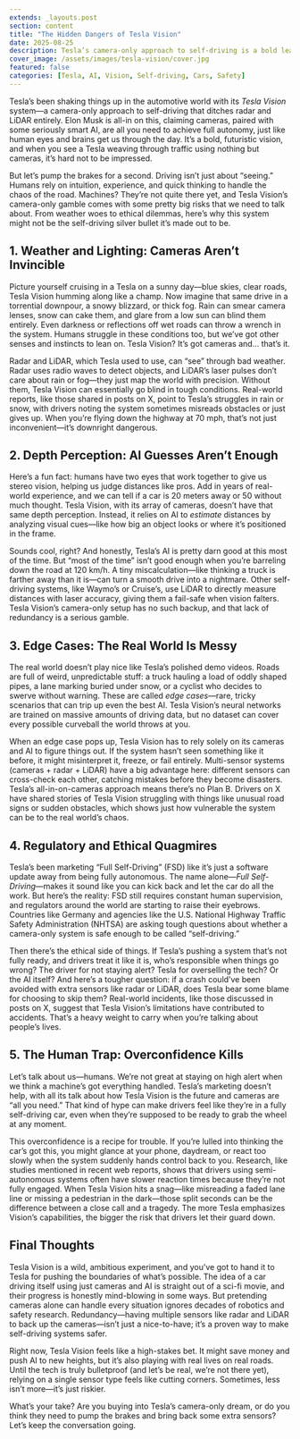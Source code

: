 ```yaml
---
extends: _layouts.post
section: content
title: "The Hidden Dangers of Tesla Vision"
date: 2025-08-25
description: Tesla’s camera-only approach to self-driving is a bold leap, but it comes with serious risks that can’t be ignored. Let’s dive into why Tesla Vision might not be the flawless solution it’s hyped up to be.
cover_image: /assets/images/tesla-vision/cover.jpg
featured: false
categories: [Tesla, AI, Vision, Self-driving, Cars, Safety]
---
```


Tesla’s been shaking things up in the automotive world with its *Tesla Vision* system—a camera-only approach to self-driving that ditches radar and LiDAR entirely. Elon Musk is all-in on this, claiming cameras, paired with some seriously smart AI, are all you need to achieve full autonomy, just like human eyes and brains get us through the day. It’s a bold, futuristic vision, and when you see a Tesla weaving through traffic using nothing but cameras, it’s hard not to be impressed.  

But let’s pump the brakes for a second. Driving isn’t just about “seeing.” Humans rely on intuition, experience, and quick thinking to handle the chaos of the road. Machines? They’re not quite there yet, and Tesla Vision’s camera-only gamble comes with some pretty big risks that we need to talk about. From weather woes to ethical dilemmas, here’s why this system might not be the self-driving silver bullet it’s made out to be.  

## 1. Weather and Lighting: Cameras Aren’t Invincible  

Picture yourself cruising in a Tesla on a sunny day—blue skies, clear roads, Tesla Vision humming along like a champ. Now imagine that same drive in a torrential downpour, a snowy blizzard, or thick fog. Rain can smear camera lenses, snow can cake them, and glare from a low sun can blind them entirely. Even darkness or reflections off wet roads can throw a wrench in the system. Humans struggle in these conditions too, but we’ve got other senses and instincts to lean on. Tesla Vision? It’s got cameras and… that’s it.  

Radar and LiDAR, which Tesla used to use, can “see” through bad weather. Radar uses radio waves to detect objects, and LiDAR’s laser pulses don’t care about rain or fog—they just map the world with precision. Without them, Tesla Vision can essentially go blind in tough conditions. Real-world reports, like those shared in posts on X, point to Tesla’s struggles in rain or snow, with drivers noting the system sometimes misreads obstacles or just gives up. When you’re flying down the highway at 70 mph, that’s not just inconvenient—it’s downright dangerous.  

## 2. Depth Perception: AI Guesses Aren’t Enough  

Here’s a fun fact: humans have two eyes that work together to give us stereo vision, helping us judge distances like pros. Add in years of real-world experience, and we can tell if a car is 20 meters away or 50 without much thought. Tesla Vision, with its array of cameras, doesn’t have that same depth perception. Instead, it relies on AI to *estimate* distances by analyzing visual cues—like how big an object looks or where it’s positioned in the frame.  

Sounds cool, right? And honestly, Tesla’s AI is pretty darn good at this most of the time. But “most of the time” isn’t good enough when you’re barreling down the road at 120 km/h. A tiny miscalculation—like thinking a truck is farther away than it is—can turn a smooth drive into a nightmare. Other self-driving systems, like Waymo’s or Cruise’s, use LiDAR to directly measure distances with laser accuracy, giving them a fail-safe when vision falters. Tesla Vision’s camera-only setup has no such backup, and that lack of redundancy is a serious gamble.  

## 3. Edge Cases: The Real World Is Messy  

The real world doesn’t play nice like Tesla’s polished demo videos. Roads are full of weird, unpredictable stuff: a truck hauling a load of oddly shaped pipes, a lane marking buried under snow, or a cyclist who decides to swerve without warning. These are called *edge cases*—rare, tricky scenarios that can trip up even the best AI. Tesla Vision’s neural networks are trained on massive amounts of driving data, but no dataset can cover every possible curveball the world throws at you.  

When an edge case pops up, Tesla Vision has to rely solely on its cameras and AI to figure things out. If the system hasn’t seen something like it before, it might misinterpret it, freeze, or fail entirely. Multi-sensor systems (cameras + radar + LiDAR) have a big advantage here: different sensors can cross-check each other, catching mistakes before they become disasters. Tesla’s all-in-on-cameras approach means there’s no Plan B. Drivers on X have shared stories of Tesla Vision struggling with things like unusual road signs or sudden obstacles, which shows just how vulnerable the system can be to the real world’s chaos.  

## 4. Regulatory and Ethical Quagmires  

Tesla’s been marketing “Full Self-Driving” (FSD) like it’s just a software update away from being fully autonomous. The name alone—*Full Self-Driving*—makes it sound like you can kick back and let the car do all the work. But here’s the reality: FSD still requires constant human supervision, and regulators around the world are starting to raise their eyebrows. Countries like Germany and agencies like the U.S. National Highway Traffic Safety Administration (NHTSA) are asking tough questions about whether a camera-only system is safe enough to be called “self-driving.”  

Then there’s the ethical side of things. If Tesla’s pushing a system that’s not fully ready, and drivers treat it like it is, who’s responsible when things go wrong? The driver for not staying alert? Tesla for overselling the tech? Or the AI itself? And here’s a tougher question: if a crash could’ve been avoided with extra sensors like radar or LiDAR, does Tesla bear some blame for choosing to skip them? Real-world incidents, like those discussed in posts on X, suggest that Tesla Vision’s limitations have contributed to accidents. That’s a heavy weight to carry when you’re talking about people’s lives.  

## 5. The Human Trap: Overconfidence Kills  

Let’s talk about us—humans. We’re not great at staying on high alert when we think a machine’s got everything handled. Tesla’s marketing doesn’t help, with all its talk about how Tesla Vision is the future and cameras are “all you need.” That kind of hype can make drivers feel like they’re in a fully self-driving car, even when they’re supposed to be ready to grab the wheel at any moment.  

This overconfidence is a recipe for trouble. If you’re lulled into thinking the car’s got this, you might glance at your phone, daydream, or react too slowly when the system suddenly hands control back to you. Research, like studies mentioned in recent web reports, shows that drivers using semi-autonomous systems often have slower reaction times because they’re not fully engaged. When Tesla Vision hits a snag—like misreading a faded lane line or missing a pedestrian in the dark—those split seconds can be the difference between a close call and a tragedy. The more Tesla emphasizes Vision’s capabilities, the bigger the risk that drivers let their guard down.  

## Final Thoughts  

Tesla Vision is a wild, ambitious experiment, and you’ve got to hand it to Tesla for pushing the boundaries of what’s possible. The idea of a car driving itself using just cameras and AI is straight out of a sci-fi movie, and their progress is honestly mind-blowing in some ways. But pretending cameras alone can handle every situation ignores decades of robotics and safety research. Redundancy—having multiple sensors like radar and LiDAR to back up the cameras—isn’t just a nice-to-have; it’s a proven way to make self-driving systems safer.  

Right now, Tesla Vision feels like a high-stakes bet. It might save money and push AI to new heights, but it’s also playing with real lives on real roads. Until the tech is truly bulletproof (and let’s be real, we’re not there yet), relying on a single sensor type feels like cutting corners. Sometimes, less isn’t more—it’s just riskier.  

What’s your take? Are you buying into Tesla’s camera-only dream, or do you think they need to pump the brakes and bring back some extra sensors? Let’s keep the conversation going.